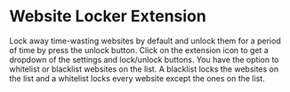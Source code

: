 # Website Locker Extension
Lock away time-wasting websites by default and unlock them for a period of time by press the unlock button. Click on the extension icon to get a dropdown of the settings and lock/unlock buttons. You have the option to whitelist or blacklist websites on the list. A blacklist locks the websites on the list and a whitelist locks every website except the ones on the list.

